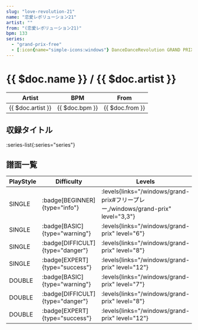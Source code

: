 ```yaml
---
slug: "love-revolution-21"
name: "恋愛レボリューション21"
artist: ""
from: "(恋愛レボリューション21)"
bpm: 133
series:
  - "grand-prix-free"
  - [:icon{name="simple-icons:windows"} DanceDanceRevolution GRAND PRIX](/windows/grand-prix)
---
```


# {{ $doc.name }} / {{ $doc.artist }}

|Artist|BPM|From|
|------|---|----|
|{{ $doc.artist }}|{{ $doc.bpm }}|{{ $doc.from }}|

## 収録タイトル

:series-list{:series="series"}

## 譜面一覧

|PlayStyle|Difficulty|Levels|Notes|Movie|
|---------|----------|------|-----|-----|
|SINGLE| :badge[BEGINNER]{type="info"}| :levels{links="/windows/grand-prix#フリープレー,/windows/grand-prix" level="3,3"}|107/1||
|SINGLE| :badge[BASIC]{type="warning"}| :levels{links="/windows/grand-prix" level="6"}|177/10||
|SINGLE| :badge[DIFFICULT]{type="danger"}| :levels{links="/windows/grand-prix" level="8"}|244/18||
|SINGLE| :badge[EXPERT]{type="success"}| :levels{links="/windows/grand-prix" level="12"}|321/24||
|DOUBLE| :badge[BASIC]{type="warning"}| :levels{links="/windows/grand-prix" level="7"}|187/10||
|DOUBLE| :badge[DIFFICULT]{type="danger"}| :levels{links="/windows/grand-prix" level="8"}|244/18||
|DOUBLE| :badge[EXPERT]{type="success"}| :levels{links="/windows/grand-prix" level="12"}|321/24||
